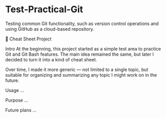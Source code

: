 # Test-Practical-Git
Testing common Git functionality, such as version control operations and using GitHub as a cloud-based repository.

🧾 Cheat Sheet Project

Intro
At the beginning, this project started as a simple test area to practice Git and Git Bash features.
The main idea remained the same, but later I decided to turn it into a kind of cheat sheet.

Over time, I made it more generic — not limited to a single topic, but suitable for organizing and summarizing any topic I might work on in the future.


Usage ...

Purpose ...

Future plans ...
